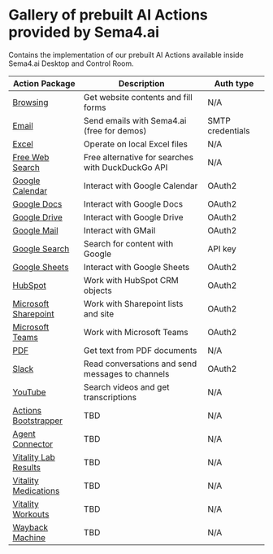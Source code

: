 # Gallery of prebuilt AI Actions provided by Sema4.ai

Contains the implementation of our prebuilt AI Actions available inside Sema4.ai Desktop and Control Room.

| Action Package                                            | Description                                           | Auth type        |
| --------------------------------------------------------- | ----------------------------------------------------  | ---------------- |
| [Browsing](browsing/README.md)                            | Get website contents and fill forms                    | N/A              |
| [Email](email/README.md)                                  | Send emails with Sema4.ai (free for demos)            | SMTP credentials |
| [Excel](excel/README.md)                                  | Operate on local Excel files                           | N/A              |
| [Free Web Search](free-web-search/README.md)              | Free alternative for searches with DuckDuckGo API     | N/A              |
| [Google Calendar](google-calendar/README.md)              | Interact with Google Calendar                         | OAuth2           |
| [Google Docs](google-docs/README.md)                      | Interact with Google Docs                             | OAuth2           |
| [Google Drive](google-drive/README.md)                    | Interact with Google Drive                            | OAuth2           |
| [Google Mail](google-mail/README.md)                      | Interact with GMail                                   | OAuth2           |
| [Google Search](google-search/README.md)                  | Search for content with Google                        | API key          |
| [Google Sheets](google-sheets/README.md)                  | Interact with Google Sheets                           | OAuth2           |
| [HubSpot](hubspot/README.md)                              | Work with HubSpot CRM objects                         | OAuth2           |
| [Microsoft Sharepoint](microsoft-sharepoint/README.md)    | Work with Sharepoint lists and site                   | OAuth2           |
| [Microsoft Teams](microsoft-teams/README.md)              | Work with Microsoft Teams                             | OAuth2           |
| [PDF](pdf/README.md)                                      | Get text from PDF documents                           | N/A              |
| [Slack](slack/README.md)                                  | Read conversations and send messages to channels      | OAuth2           |
| [YouTube](youtube/README.md)                              | Search videos and get transcriptions                  | N/A              |
| [Actions Bootstrapper](actions-bootstrapper/README.md)    | TBD                                                   | N/A              |
| [Agent Connector](agent-connector/README.md)              | TBD                                                   | N/A              |
| [Vitality Lab Results](vitality-lab-results/README.md)    | TBD                                                   | N/A              |
| [Vitality Medications](vitality-medications/README.md)    | TBD                                                   | N/A              |
| [Vitality Workouts](vitality-workouts/README.md)          | TBD                                                   | N/A              |
| [Wayback Machine](wayback-machine/README.md)              | TBD                                                   | N/A              |
